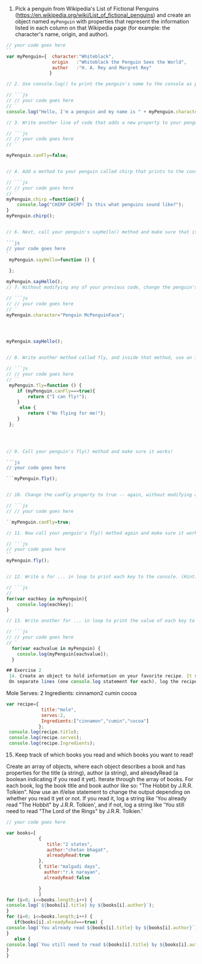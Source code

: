 1. Pick a penguin from Wikipedia's List of Fictional Penguins (https://en.wikipedia.org/wiki/List_of_fictional_penguins) and create an object named `myPenguin` with properties that represent the information listed in each column on that Wikipedia page (for example: the character's name, origin, and author).

```js
// your code goes here
``
var myPenguin={  character:"Whiteblack",
                 origin   :"Whiteblack the Penguin Sees the World",
                 author   :"H. A. Rey and Margret Rey"
	            }

// 2. Use console.log() to print the penguin's name to the console as part of a welcome message, like "Hello, I'm a penguin and my name is [NAME HERE]!"

// ```js
// // your code goes here
// `
console.log("Hello, I'm a penguin and my name is " + myPenguin.character+" ! ");

// 3. Write another line of code that adds a new property to your penguin called canFly and set it to false.

// ```js
// // your code goes here
// `

myPenguin.canFly=false;


// 4. Add a method to your penguin called chirp that prints to the console: "CHIRP CHIRP! Is this what penguins sound like?"

// ```js
// // your code goes here
// `
myPenguin.chirp =function() {
	console.log("CHIRP CHIRP! Is this what penguins sound like?");
}
myPenguin.chirp();


// 6. Next, call your penguin's sayHello() method and make sure that it works!

```js
// your code goes here
`
 myPenguin.sayHello=function () {
 	
 };

myPenguin.sayHello();
// 7. Without modifying any of your previous code, change the penguin's name to "Penguin McPenguinFace" and then call your penguin's sayHello() function one more time to make sure it still works.

// ```js
// // your code goes here
// `
myPenguin.character="Penguin McPenguinFace";




myPenguin.sayHello();


// 8. Write another method called fly, and inside that method, use an if / else statement to print "I can fly!" to the console if your penguin's canFly property is true, or "No flying for me!" if its canFly property is false.

// ```js
// // your code goes here
// ``
 myPenguin.fly=function () {
 	if (myPenguin.canFly===true){
 		return ("I can fly!");
 	}
 	 else {
 	 	return ("No flying for me!");
 	}
 };
 



// 9. Call your penguin's fly() method and make sure it works!

```js
// your code goes here

```myPenguin.fly();


// 10. Change the canFly property to true -- again, without modifying any of your previous code!

// ```js
// // your code goes here

``myPenguin.canFly=true;

// 11. Now call your penguin's fly() method again and make sure it works as expected!

// ```js
// your code goes here
``
myPenguin.fly();


// 12. Write a for ... in loop to print each key to the console. (Hint: See this page for an example of this special type of loop.)

// ```js
//
for(var eachkey in myPenguin){
	console.log(eachkey);
}

// 13. Write another for ... in loop to print the value of each key to the console. (Hint: You'll need to use bracket notation to access the values this way, instead of dot notation!)

// ```js
// // your code goes here
// `
  for(var eachvalue in myPenguin) {
  	console.log(myPenguin[eachvalue]);
  }

## Exercise 2
 14. Create an object to hold information on your favorite recipe. It should have properties for title (a string), servings (a number), and ingredients (an array of strings).
 On separate lines (one console.log statement for each), log the recipe information so it looks like:
 ```
 Mole
 Serves: 2
 Ingredients:
 cinnamon2
 cumin
 cocoa


```js
var recipe={
	         title:"mole",
	         serves:2,
	         Ingredients:["cinnamon","cumin","cocoa"]
            };
 console.log(recipe.title);
 console.log(recipe.serves);
 console.log(recipe.Ingredients);
```
 15. Keep track of which books you read and which books you want to read!

 Create an array of objects, where each object describes a book and has properties for the title (a string), author (a string), and alreadyRead (a boolean indicating if you read it yet).
 Iterate through the array of books. For each book, log the book title and book author like so: "The Hobbit by J.R.R. Tolkien".
 Now use an if/else statement to change the output depending on whether you read it yet or not. If you read it, log a string like 'You already read "The Hobbit" by J.R.R. Tolkien', and if not, log a string like 'You still need to read "The Lord of the Rings" by J.R.R. Tolkien.'

 ```js
// your code goes here

 var books=[
             {
             	title:"2 states",
             	author:"chetan bhagat",
             	alreadyRead:true
             },
             { title:"malgudi days",
               author:"r.k narayan",
               alreadyRead:false

             }
             ]
for (i=0; i<=books.length;i++) {
console.log(`${books[i].title} by ${books[i].author}`);
}
for (i=0; i<=books.length;i++) {
    if(books[i].alreadyRead===true) {
console.log(`You already read ${books[i].title} by ${books[i].author}`);
}
    else {
console.log(`You still need to read ${books[i].title} by ${books[i].author}`);
}
}
